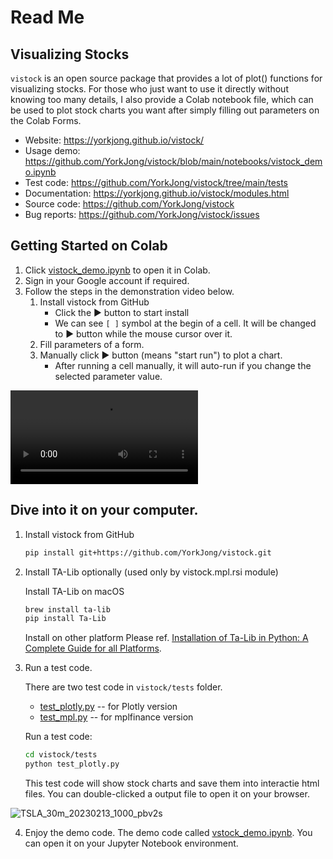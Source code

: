 # Read Me
## Visualizing Stocks
`vistock` is an open source package that provides a lot of plot() functions for visualizing stocks. For those who just want to use it directly without knowing too many details, I also provide a Colab notebook file, which can be used to plot stock charts you want after simply filling out parameters on the Colab Forms.

* Website: https://yorkjong.github.io/vistock/
* Usage demo: https://github.com/YorkJong/vistock/blob/main/notebooks/vistock_demo.ipynb
* Test code: https://github.com/YorkJong/vistock/tree/main/tests
* Documentation: https://yorkjong.github.io/vistock/modules.html
* Source code: https://github.com/YorkJong/vistock
* Bug reports: https://github.com/YorkJong/vistock/issues

## Getting Started on Colab

1. Click [vistock_demo.ipynb](https://colab.research.google.com/github/YorkJong/vistock/blob/main/notebooks/vistock_demo.ipynb) to open it in Colab.
2. Sign in your Google account if required.
3. Follow the steps in the demonstration video below.
   1. Install vistock from GitHub
      * Click the ► button to start install
      * We can see `[ ]` symbol at the begin of a cell. It will be changed to ► button while the mouse cursor over it.
   2. Fill parameters of a form.
   3. Manually click ► button (means "start run") to plot a chart.
      * After running a cell manually, it will auto-run if you change the selected parameter value.

<video src="https://user-images.githubusercontent.com/11453572/218294149-ab0fc959-c40d-41b7-bc29-188ee5a2800f.mov" controls="controls" style="max-width: 730px;">
</video>

## Dive into it on your computer.

1. Install vistock from GitHub

    ```sh
    pip install git+https://github.com/YorkJong/vistock.git
    ```

2. Install TA-Lib optionally (used only by vistock.mpl.rsi module)

    Install TA-Lib on macOS
    ```sh
    brew install ta-lib
    pip install Ta-Lib
    ```

    Install on other platform Please ref. [Installation of Ta-Lib in Python: A Complete Guide for all Platforms](https://blog.quantinsti.com/install-ta-lib-python/).

3. Run a test code.

    There are two test code in `vistock/tests` folder.
    * [test_plotly.py](https://github.com/YorkJong/vistock/blob/main/tests/test_plotly.py) -- for Plotly version
    * [test_mpl.py](https://github.com/YorkJong/vistock/blob/main/tests/test_mpl.py) -- for mplfinance version

    Run a test code:
    ```sh
    cd vistock/tests
    python test_plotly.py
    ```

    This test code will show stock charts and save them into interactie html files.
    You can double-clicked a output file to open it on your browser.

![TSLA_30m_20230213_1000_pbv2s](https://user-images.githubusercontent.com/11453572/218501549-6061eab3-9591-4276-afe0-19915d8e68b8.png)

4. Enjoy the demo code.
    The demo code called [vstock_demo.ipynb](https://github.com/YorkJong/vistock/blob/main/notebooks/vistock_demo.ipynb). You can open it on your Jupyter Notebook environment.

[//]: # (This may be the most platform independent comment)
